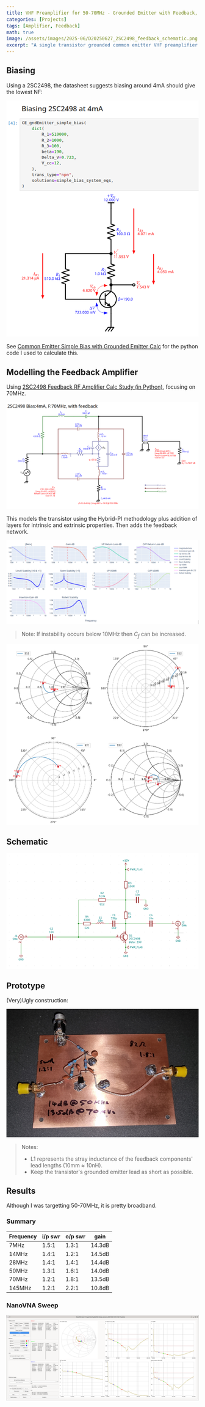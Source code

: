 ```yaml
---
title: VHF Preamplifier for 50-70MHz - Grounded Emitter with Feedback, 14dB
categories: [Projects]
tags: [Amplifier, Feedback]
math: true
image: /assets/images/2025-06/D20250627_2SC2498_feedback_schematic.png
excerpt: "A single transistor grounded common emitter VHF preamplifier targetting 50-70MHz"
---
```


## Biasing

Using a 2SC2498, the datasheet suggests biasing around 4mA should give the lowest NF:

![Biasing the 2SC2498 at 4mA](/assets/images/2025-06/D20250627_2SC2498_biasing_4mA_CE_groundedE.png)

See [Common Emitter Simple Bias with Grounded Emitter Calc](https://github.com/M0YCX/ycx_rf_notebooks/blob/master/Amplifiers/biasing/Common_Emitter_Simple_Bias_1_Grounded_Emitter.ipynb) for the python code I used to calculate this.

## Modelling the Feedback Amplifier
Using
[2SC2498 Feedback RF Amplifier Calc Study (in Python)](https://github.com/M0YCX/ycx_rf_notebooks/blob/master/Amplifiers/feedback/Feedback_Amplifier_Studies/2SC2498.ipynb),
focusing on 70MHz.

![feedback model](/assets/images/2025-06/D20250627_2SC2498_feedback_model.png)

This models the transistor using the Hybrid-PI methodology plus addition of layers for intrinsic and
extrinsic properties.  Then adds the feedback network.

![feedback model plots](/assets/images/2025-06/D20250627_2SC2498_feedback_model_plots.png)

> Note: If instability occurs below 10MHz then $C_f$ can be increased.

![feedback model smithcharts](/assets/images/2025-06/D20250627_2SC2498_feedback_model_smithcharts.png)

## Schematic

![feedback model](/assets/images/2025-06/D20250627_2SC2498_feedback_schematic.png)

## Prototype
(Very)Ugly construction:

![feedback model](/assets/images/2025-06/D20250627_2SC2498_ugly_prototype_1.jpg)

> Notes:
> * L1 represents the stray inductance of the feedback components' lead lengths (10mm $\approx$ 10nH).
> * Keep the transistor's grounded emitter lead as short as possible.

## Results
Although I was targetting 50-70MHz, it is pretty broadband.

### Summary

| Frequency | i/p swr | o/p swr | gain |
| --------- | ------- | ------- | ---- |
| 7MHz      | 1.5:1   | 1.3:1   | 14.3dB |
| 14MHz     | 1.4:1   | 1.2:1   | 14.5dB |
| 28MHz     | 1.4:1   | 1.4:1   | 14.4dB |
| 50MHz     | 1.3:1   | 1.6:1   | 14.0dB |
| 70MHz     | 1.2:1   | 1.8:1   | 13.5dB |
| 145MHz    | 1.2:1   | 2.2:1   | 10.8dB |

### NanoVNA Sweep
![feedback model](/assets/images/2025-06/D20250628_2SC2498_nanovna_sweep_1-200MHz.png)
